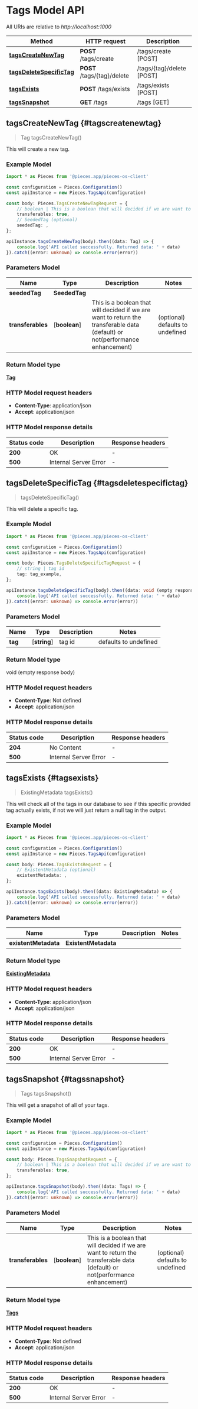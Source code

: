 # Tags Model API

All URIs are relative to *http://localhost:1000*

Method | HTTP request | Description
------------- | ------------- | -------------
[**tagsCreateNewTag**](TagsApi#tagscreatenewtag) | **POST** /tags/create | /tags/create [POST]
[**tagsDeleteSpecificTag**](TagsApi#tagsdeletespecifictag) | **POST** /tags/\{tag\}/delete | /tags/\{tag\}/delete [POST]
[**tagsExists**](TagsApi#tagsexists) | **POST** /tags/exists | /tags/exists [POST]
[**tagsSnapshot**](TagsApi#tagssnapshot) | **GET** /tags | /tags [GET]


## **tagsCreateNewTag** {#tagscreatenewtag}
> Tag tagsCreateNewTag()

This will create a new tag.

### Example Model

```typescript
import * as Pieces from '@pieces.app/pieces-os-client'

const configuration = Pieces.Configuration()
const apiInstance = new Pieces.TagsApi(configuration)

const body: Pieces.TagsCreateNewTagRequest = {
    // boolean | This is a boolean that will decided if we are want to return the transferable data (default) or not(performance enhancement) (optional)
    transferables: true,
    // SeededTag (optional)
    seededTag: ,
};

apiInstance.tagsCreateNewTag(body).then((data: Tag) => {
    console.log('API called successfully. Returned data: ' + data)
}).catch((error: unknown) => console.error(error))
```

### Parameters Model

Name | Type | Description  | Notes
------------- | ------------- | ------------- | -------------
 **seededTag** | **SeededTag**|  |
 **transferables** | [**boolean**] | This is a boolean that will decided if we are want to return the transferable data (default) or not(performance enhancement) | (optional) defaults to undefined


### Return Model type

[**Tag**](../models/Tag)

### HTTP Model request headers

- **Content-Type**: application/json
- **Accept**: application/json


### HTTP Model response details
| Status code | Description | Response headers
|-------------|-------------|------------------
**200** | OK |  -  |
**500** | Internal Server Error |  -  |

## **tagsDeleteSpecificTag** {#tagsdeletespecifictag}
> tagsDeleteSpecificTag()

This will delete a specific tag.

### Example Model

```typescript
import * as Pieces from '@pieces.app/pieces-os-client'

const configuration = Pieces.Configuration()
const apiInstance = new Pieces.TagsApi(configuration)

const body: Pieces.TagsDeleteSpecificTagRequest = {
    // string | tag id
    tag: tag_example,
};

apiInstance.tagsDeleteSpecificTag(body).then((data: void (empty response body)) => {
    console.log('API called successfully. Returned data: ' + data)
}).catch((error: unknown) => console.error(error))
```

### Parameters Model

Name | Type | Description  | Notes
------------- | ------------- | ------------- | -------------
 **tag** | [**string**] | tag id | defaults to undefined


### Return Model type

void (empty response body)

### HTTP Model request headers

- **Content-Type**: Not defined
- **Accept**: application/json


### HTTP Model response details
| Status code | Description | Response headers
|-------------|-------------|------------------
**204** | No Content |  -  |
**500** | Internal Server Error |  -  |

## **tagsExists** {#tagsexists}
> ExistingMetadata tagsExists()

This will check all of the tags in our database to see if this specific provided tag actually exists, if not we will just return a null tag in the output.

### Example Model

```typescript
import * as Pieces from '@pieces.app/pieces-os-client'

const configuration = Pieces.Configuration()
const apiInstance = new Pieces.TagsApi(configuration)

const body: Pieces.TagsExistsRequest = {
    // ExistentMetadata (optional)
    existentMetadata: ,
};

apiInstance.tagsExists(body).then((data: ExistingMetadata) => {
    console.log('API called successfully. Returned data: ' + data)
}).catch((error: unknown) => console.error(error))
```

### Parameters Model

Name | Type | Description  | Notes
------------- | ------------- | ------------- | -------------
 **existentMetadata** | **ExistentMetadata**|  |


### Return Model type

[**ExistingMetadata**](../models/ExistingMetadata)

### HTTP Model request headers

- **Content-Type**: application/json
- **Accept**: application/json


### HTTP Model response details
| Status code | Description | Response headers
|-------------|-------------|------------------
**200** | OK |  -  |
**500** | Internal Server Error |  -  |

## **tagsSnapshot** {#tagssnapshot}
> Tags tagsSnapshot()

This will get a snapshot of all of your tags.

### Example Model

```typescript
import * as Pieces from '@pieces.app/pieces-os-client'

const configuration = Pieces.Configuration()
const apiInstance = new Pieces.TagsApi(configuration)

const body: Pieces.TagsSnapshotRequest = {
    // boolean | This is a boolean that will decided if we are want to return the transferable data (default) or not(performance enhancement) (optional)
    transferables: true,
};

apiInstance.tagsSnapshot(body).then((data: Tags) => {
    console.log('API called successfully. Returned data: ' + data)
}).catch((error: unknown) => console.error(error))
```

### Parameters Model

Name | Type | Description  | Notes
------------- | ------------- | ------------- | -------------
 **transferables** | [**boolean**] | This is a boolean that will decided if we are want to return the transferable data (default) or not(performance enhancement) | (optional) defaults to undefined


### Return Model type

[**Tags**](../models/Tags)

### HTTP Model request headers

- **Content-Type**: Not defined
- **Accept**: application/json


### HTTP Model response details
| Status code | Description | Response headers
|-------------|-------------|------------------
**200** | OK |  -  |
**500** | Internal Server Error |  -  |



